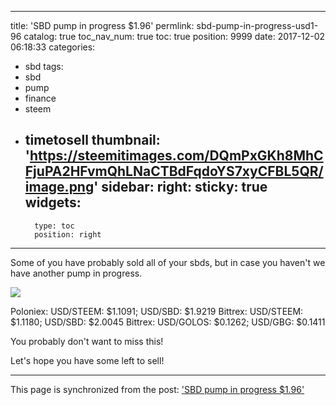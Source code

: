 
---
title: 'SBD pump in progress $1.96'
permlink: sbd-pump-in-progress-usd1-96
catalog: true
toc_nav_num: true
toc: true
position: 9999
date: 2017-12-02 06:18:33
categories:
- sbd
tags:
- sbd
- pump
- finance
- steem
- timetosell
thumbnail: 'https://steemitimages.com/DQmPxGKh8MhCFjuPA2HFvmQhLNaCTBdFqdoYS7xyCFBL5QR/image.png'
sidebar:
    right:
        sticky: true
widgets:
    -
        type: toc
        position: right
---


Some of you have probably sold all of your sbds, but in case you haven't we have another pump in progress.

![](https://steemitimages.com/DQmPxGKh8MhCFjuPA2HFvmQhLNaCTBdFqdoYS7xyCFBL5QR/image.png)

Poloniex: USD/STEEM: $1.1091; USD/SBD: $1.9219
Bittrex: USD/STEEM: $1.1180; USD/SBD: $2.0045
Bittrex: USD/GOLOS: $0.1262; USD/GBG: $0.1411

You probably don't want to miss this!

Let's hope you have some left to sell!

- - -

This page is synchronized from the post: ['SBD pump in progress $1.96'](https://steemit.com/@aggroed/sbd-pump-in-progress-usd1-96)
